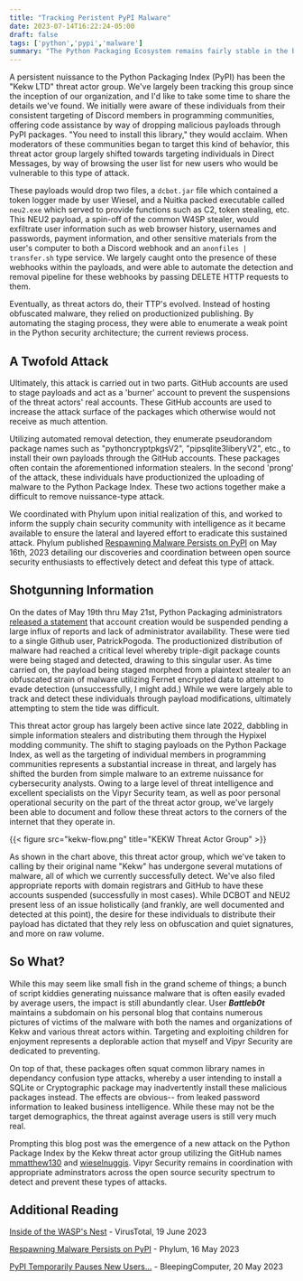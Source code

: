 ```yaml
---
title: "Tracking Peristent PyPI Malware"
date: 2023-07-14T16:22:24-05:00
draft: false
tags: ['python','pypi','malware']
summary: "The Python Packaging Ecosystem remains fairly stable in the broad scope of open source package distribution, but they are not immune to sustained attacks either. One threat actor group has evolved from simple nuissance to a sustained stream of spam and malware utilizing GitHub staging and direct targeting of userbases for the distribution of malicious programs."
---
```


A persistent nuissance to the Python Packaging Index (PyPI) has been the "Kekw LTD" threat actor group. We've largely been tracking this group since the inception of our organization, and I'd like to take some time to share the details we've found. We initially were aware of these individuals from their consistent targeting of Discord members in programming communities, offering code assistance by way of dropping malicious payloads through PyPI packages. "You need to install this library," they would acclaim. When moderators of these communities began to target this kind of behavior, this threat actor group largely shifted towards targeting individuals in Direct Messages, by way of browsing the user list for new users who would be vulnerable to this type of attack.

These payloads would drop two files, a `dcbot.jar` file which contained a token logger made by user Wiesel, and a Nuitka packed executable called `neu2.exe` which served to provide functions such as C2, token stealing, etc. This NEU2 payload, a spin-off of the common W4SP stealer, would exfiltrate user information such as web browser history, usernames and passwords, payment information, and other sensitive materials from the user's computer to both a Discord webhook and an `anonfiles | transfer.sh` type service. We largely caught onto the presence of these webhooks within the payloads, and were able to automate the detection and removal pipeline for these webhooks by passing DELETE HTTP requests to them.

Eventually, as threat actors do, their TTP's evolved. Instead of hosting obfuscated malware, they relied on productionized publishing. By automating the staging process, they were able to enumerate a weak point in the Python security architecture; the current reviews process.

## A Twofold Attack

Ultimately, this attack is carried out in two parts. GitHub accounts are used to stage payloads and act as a 'burner' account to prevent the suspensions of the threat actors' real accounts. These GitHub accounts are used to increase the attack surface of the packages which otherwise would not receive as much attention.

Utilizing automated removal detection, they enumerate pseudorandom package names such as "pythoncryptpkgsV2", "pipsqlite3liberyV2", etc., to install their own payloads through the GitHub accounts. These packages often contain the aforementioned information stealers. In the second 'prong' of the attack, these individuals have productionized the uploading of malware to the Python Package Index. These two actions together make a difficult to remove nuissance-type attack.

We coordinated with Phylum upon initial realization of this, and worked to inform the supply chain security community with intelligence as it became available to ensure the lateral and layered effort to eradicate this sustained attack. Phylum published [Respawning Malware Persists on PyPI](https://blog.phylum.io/respawning-malware-persists-on-pypi/) on May 16th, 2023 detailing our discoveries and coordination between open source security enthusiasts to effectively detect and defeat this type of attack.

## Shotgunning Information

On the dates of May 19th thru May 21st, Python Packaging administrators [released a statement](https://status.python.org/incidents/qy2t9mjjcc7g) that account creation would be suspended pending a large influx of reports and lack of administrator availability. These were tied to a single Github user, PatrickPogoda. The productionized distribution of malware had reached a critical level whereby triple-digit package counts were being staged and detected, drawing to this singular user. As time carried on, the payload being staged morphed from a plaintext stealer to an obfuscated strain of malware utilizing Fernet encrypted data to attempt to evade detection (unsuccessfully, I might add.) While we were largely able to track and detect these individuals through payload modifications, ultimately attempting to stem the tide was difficult.

This threat actor group has largely been active since late 2022, dabbling in simple information stealers and distributing them through the Hypixel modding community. The shift to staging payloads on the Python Package Index, as well as the targeting of individual members in programming communities represents a substantial increase in threat, and largely has shifted the burden from simple malware to an extreme nuissance for cybersecurity analysts. Owing to a large level of threat intelligence and excellent specialists on the Vipyr Security team, as well as poor personal operational security on the part of the threat actor group, we've largely been able to document and follow these threat actors to the corners of the internet that they operate in.

{{< figure src="kekw-flow.png" title="KEKW Threat Actor Group" >}}

As shown in the chart above, this threat actor group, which we've taken to calling by their original name "Kekw" has undergone several mutations of malware, all of which we currently successfully detect. We've also filed appropriate reports with domain registrars and GitHub to have these accounts suspended (successfully in most cases). While DCBOT and NEU2 present less of an issue holistically (and frankly, are well documented and detected at this point), the desire for these individuals to distribute their payload has dictated that they rely less on obfuscation and quiet signatures, and more on raw volume.

## So What?

While this may seem like small fish in the grand scheme of things; a bunch of script kiddies generating nuissance malware that is often easily evaded by average users, the impact is still abundantly clear. User **_Battleb0t_** maintains a subdomain on his personal blog that contains numerous pictures of victims of the malware with both the names and organizations of Kekw and various threat actors within. Targeting and exploiting children for enjoyment represents a deplorable action that myself and Vipyr Security are dedicated to preventing.

On top of that, these packages often squat common library names in dependancy confusion type attacks, whereby a user intending to install a SQLite or Cryptographic package may inadvertently install these malicious packages instead. The effects are obvious-- from leaked password information to leaked business intelligence. While these may not be the target demographics, the threat against average users is still very much real.

Prompting this blog post was the emergence of a new attack on the Python Package Index by the Kekw threat actor group utilizing the GitHub names [mmatthew130](https://github.com/mmatthew130) and [wieselnuggis](https://github.com/wieselnuggis). Vipyr Security remains in coordination with appropriate adminstrators across the open source security spectrum to detect and prevent these types of attacks.

## Additional Reading

[Inside of the WASP's Nest](https://blog.virustotal.com/2023/06/inside-of-wasps-nest-deep-dive-into.html) - VirusTotal, 19 June 2023

[Respawning Malware Persists on PyPI](https://blog.phylum.io/respawning-malware-persists-on-pypi/) - Phylum, 16 May 2023

[PyPI Temporarily Pauses New Users...](https://www.bleepingcomputer.com/news/security/pypi-temporarily-pauses-new-users-projects-amid-high-volume-of-malware/) - BleepingComputer, 20 May 2023
